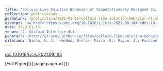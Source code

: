 ```yaml
---
title: "Colloid-Like Solution Behavior of Computationally Designed Coiled Coil Bundlemers"
collection: publications
permalink: /publication/2022-01-15-colloid-like-solution-behavior-of-computationally-designed-coiled-coil-bundlemers/
excerpt: '<a href="https://doi.org/10.1016/j.jcis.2021.09.184">doi:10.1016/j.jcis.2021.09.184</a>'
date: 2022-01-15
venue: 'J. Colloid Interface Sci.'
paperurl: 'http://gr-grey.github.io/files/colloid-like-solution-behavior-of-computationally-designed-coiled-coil-bundlemers.pdf'
citation: 'Sinha, N. J.; <b>Guo, R.</b>; Misra, R.; Fagan, J.; Faraone, A.; Kloxin, C. J.; Saven, J. G.; Jensen, G. V.; Pochan, D. J., <i>J. Colloid Interface Sci.</i> 606 (2022) 1974–1982'
---
```

<!-- Upcoming brief description of the paper. -->

[doi:10.1016/j.jcis.2021.09.184](https://doi.org/10.1016/j.jcis.2021.09.184)

[Full Paper]({{ page.paperurl }})
